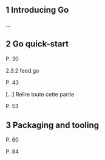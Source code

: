 ## 1 Introducing Go

...

## 2 Go quick-start

P. 30

2.3.2 feed.go

P. 43

[...] Relire toute cette partie

P. 53

## 3 Packaging and tooling

P. 60

P. 84
